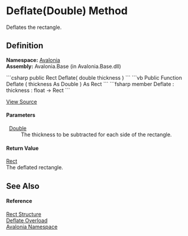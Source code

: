 # Deflate(Double) Method


Deflates the rectangle.



## Definition
**Namespace:** <a href="N_Avalonia">Avalonia</a>  
**Assembly:** Avalonia.Base (in Avalonia.Base.dll)

<Tabs groupId="api-code-preview">
<TabItem value="csharp" label="C#">
```csharp
public Rect Deflate(
	double thickness
)
```
</TabItem>
<TabItem value="vb" label="VB">
```vb
Public Function Deflate ( 
	thickness As Double
) As Rect
```
</TabItem>
<TabItem value="fsharp" label="F#">
```fsharp
member Deflate : 
        thickness : float -> Rect 
```
</TabItem>
</Tabs>



<a href="https://github.com/AvaloniaUI/Avalonia/tree/master/src/Avalonia.Base/Rect.cs#L305" title="View the source code">View Source</a>



#### Parameters
<dl><dt>  <a href="https://learn.microsoft.com/dotnet/api/system.double" target="_blank" rel="noopener noreferrer">Double</a></dt><dd>The thickness to be subtracted for each side of the rectangle.</dd></dl>

#### Return Value
<a href="T_Avalonia_Rect">Rect</a>  
The deflated rectangle.

## See Also


#### Reference
<a href="T_Avalonia_Rect">Rect Structure</a>  
<a href="Overload_Avalonia_Rect_Deflate">Deflate Overload</a>  
<a href="N_Avalonia">Avalonia Namespace</a>  

